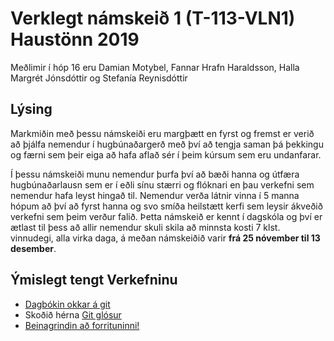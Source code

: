 # Verklegt námskeið 1 (T-113-VLN1) Haustönn 2019

Meðlimir í hóp 16 eru Damian Motybel, Fannar Hrafn Haraldsson, Halla Margrét Jónsdóttir og Stefanía Reynisdóttir 

## Lýsing
Markmiðin með þessu námskeiði eru margþætt en fyrst og fremst er verið að þjálfa nemendur í hugbúnaðargerð með því að tengja saman þá þekkingu og færni sem þeir eiga að hafa aflað sér í þeim kúrsum sem eru undanfarar.

Í þessu námskeiði munu nemendur þurfa því að bæði hanna og útfæra hugbúnaðarlausn sem er í eðli sínu stærri og flóknari en þau verkefni sem nemendur hafa leyst hingað til. Nemendur verða látnir vinna í 5 manna hópum að því að fyrst hanna og svo smíða heilstætt kerfi sem leysir ákveðið verkefni sem þeim verður falið.  Þetta námskeið er kennt í dagskóla og því er ætlast til þess að allir nemendur skuli skila að minnsta kosti  7 klst. vinnudegi, alla virka daga, á meðan námskeiðið varir __frá 25 nóvember til 13 desember__. 

## Ýmislegt tengt Verkefninu
* [Dagbókin okkar á git](info/dagbok.md)
* Skoðið hérna [Git glósur](info/GIT-notes.md) 
* [Beinagrindin að forrituninni!](info/SKELETON.md)